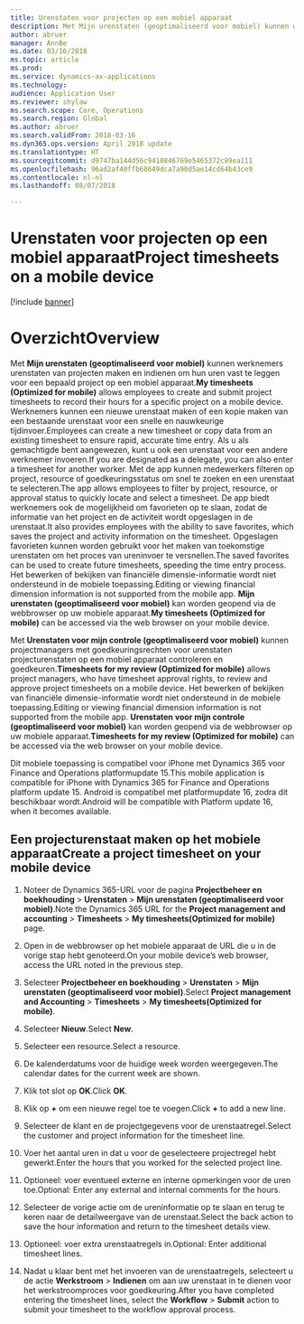 ```yaml
---
title: Urenstaten voor projecten op een mobiel apparaat
description: Met Mijn urenstaten (geoptimaliseerd voor mobiel) kunnen werknemers urenstaten van projecten maken en indienen om hun uren vast te leggen voor een bepaald project op een mobiel apparaat.
author: abruer
manager: AnnBe
ms.date: 03/16/2018
ms.topic: article
ms.prod: 
ms.service: dynamics-ax-applications
ms.technology: 
audience: Application User
ms.reviewer: shylaw
ms.search.scope: Core, Operations
ms.search.region: Global
ms.author: abruer
ms.search.validFrom: 2018-03-16
ms.dyn365.ops.version: April 2018 update
ms.translationtype: HT
ms.sourcegitcommit: d9747ba144d56c9410846769e5465372c89ea111
ms.openlocfilehash: 96ad2af40ffb68649dca7a90d5ae14cd64b43ce9
ms.contentlocale: nl-nl
ms.lasthandoff: 08/07/2018

---
```


# <a name="project-timesheets-on-a-mobile-device"></a><span data-ttu-id="ac031-103">Urenstaten voor projecten op een mobiel apparaat</span><span class="sxs-lookup"><span data-stu-id="ac031-103">Project timesheets on a mobile device</span></span>

[!include [banner](../includes/banner.md)]

# <a name="overview"></a><span data-ttu-id="ac031-104">Overzicht</span><span class="sxs-lookup"><span data-stu-id="ac031-104">Overview</span></span>

<span data-ttu-id="ac031-105">Met **Mijn urenstaten (geoptimaliseerd voor mobiel)** kunnen werknemers urenstaten van projecten maken en indienen om hun uren vast te leggen voor een bepaald project op een mobiel apparaat.</span><span class="sxs-lookup"><span data-stu-id="ac031-105">**My timesheets (Optimized for mobile)** allows employees to create and submit project timesheets to record their hours for a specific project on a mobile device.</span></span> <span data-ttu-id="ac031-106">Werknemers kunnen een nieuwe urenstaat maken of een kopie maken van een bestaande urenstaat voor een snelle en nauwkeurige tijdinvoer.</span><span class="sxs-lookup"><span data-stu-id="ac031-106">Employees can create a new timesheet or copy data from an existing timesheet to ensure rapid, accurate time entry.</span></span> <span data-ttu-id="ac031-107">Als u als gemachtigde bent aangewezen, kunt u ook een urenstaat voor een andere werknemer invoeren.</span><span class="sxs-lookup"><span data-stu-id="ac031-107">If you are designated as a delegate, you can also enter a timesheet for another worker.</span></span> <span data-ttu-id="ac031-108">Met de app kunnen medewerkers filteren op project, resource of goedkeuringsstatus om snel te zoeken en een urenstaat te selecteren.</span><span class="sxs-lookup"><span data-stu-id="ac031-108">The app allows employees to filter by project, resource, or approval status to quickly locate and select a timesheet.</span></span> <span data-ttu-id="ac031-109">De app biedt werknemers ook de mogelijkheid om favorieten op te slaan, zodat de informatie van het project en de activiteit wordt opgeslagen in de urenstaat.</span><span class="sxs-lookup"><span data-stu-id="ac031-109">It also provides employees with the ability to save favorites, which saves the project and activity information on the timesheet.</span></span> <span data-ttu-id="ac031-110">Opgeslagen favorieten kunnen worden gebruikt voor het maken van toekomstige urenstaten om het proces van ureninvoer te versnellen.</span><span class="sxs-lookup"><span data-stu-id="ac031-110">The saved favorites can be used to create future timesheets, speeding the time entry process.</span></span> <span data-ttu-id="ac031-111">Het bewerken of bekijken van financiële dimensie-informatie wordt niet ondersteund in de mobiele toepassing.</span><span class="sxs-lookup"><span data-stu-id="ac031-111">Editing or viewing financial dimension information is not supported from the mobile app.</span></span> <span data-ttu-id="ac031-112">**Mijn urenstaten (geoptimaliseerd voor mobiel)** kan worden geopend via de webbrowser op uw mobiele apparaat.</span><span class="sxs-lookup"><span data-stu-id="ac031-112">**My timesheets (Optimized for mobile)** can be accessed via the web browser on your mobile device.</span></span>

<span data-ttu-id="ac031-113">Met **Urenstaten voor mijn controle (geoptimaliseerd voor mobiel)** kunnen projectmanagers met goedkeuringsrechten voor urenstaten projecturenstaten op een mobiel apparaat controleren en goedkeuren.</span><span class="sxs-lookup"><span data-stu-id="ac031-113">**Timesheets for my review (Optimized for mobile)** allows project managers, who have timesheet approval rights, to review and approve project timesheets on a mobile device.</span></span> <span data-ttu-id="ac031-114">Het bewerken of bekijken van financiële dimensie-informatie wordt niet ondersteund in de mobiele toepassing.</span><span class="sxs-lookup"><span data-stu-id="ac031-114">Editing or viewing financial dimension information is not supported from the mobile app.</span></span> <span data-ttu-id="ac031-115">**Urenstaten voor mijn controle (geoptimaliseerd voor mobiel)** kan worden geopend via de webbrowser op uw mobiele apparaat.</span><span class="sxs-lookup"><span data-stu-id="ac031-115">**Timesheets for my review (Optimized for mobile)** can be accessed via the web browser on your mobile device.</span></span>

<span data-ttu-id="ac031-116">Dit mobiele toepassing is compatibel voor iPhone met Dynamics 365 voor Finance and Operations platformupdate 15.</span><span class="sxs-lookup"><span data-stu-id="ac031-116">This mobile application is compatible for iPhone with Dynamics 365 for Finance and Operations platform update 15.</span></span>
<span data-ttu-id="ac031-117">Android is compatibel met platformupdate 16, zodra dit beschikbaar wordt.</span><span class="sxs-lookup"><span data-stu-id="ac031-117">Android will be compatible with Platform update 16, when it becomes available.</span></span>

<a name="create-a-project-timesheet-on-your-mobile-device"></a><span data-ttu-id="ac031-118">Een projecturenstaat maken op het mobiele apparaat</span><span class="sxs-lookup"><span data-stu-id="ac031-118">Create a project timesheet on your mobile device</span></span>
------------------------------------------------

1.  <span data-ttu-id="ac031-119">Noteer de Dynamics 365-URL voor de pagina **Projectbeheer en boekhouding** \> **Urenstaten** \> **Mijn urenstaten (geoptimaliseerd voor mobiel)**.</span><span class="sxs-lookup"><span data-stu-id="ac031-119">Note the Dynamics 365 URL for the **Project management and accounting** \> **Timesheets** \> **My timesheets(Optimized for mobile)** page.</span></span>

2.  <span data-ttu-id="ac031-120">Open in de webbrowser op het mobiele apparaat de URL die u in de vorige stap hebt genoteerd.</span><span class="sxs-lookup"><span data-stu-id="ac031-120">On your mobile device’s web browser, access the URL noted in the previous step.</span></span>
 
3.  <span data-ttu-id="ac031-121">Selecteer **Projectbeheer en boekhouding** \> **Urenstaten** \> **Mijn urenstaten (geoptimaliseerd voor mobiel)**.</span><span class="sxs-lookup"><span data-stu-id="ac031-121">Select **Project management and Accounting** \> **Timesheets** \> **My timesheets(Optimized for mobile)**.</span></span>

4.  <span data-ttu-id="ac031-122">Selecteer **Nieuw**.</span><span class="sxs-lookup"><span data-stu-id="ac031-122">Select **New**.</span></span>

5.  <span data-ttu-id="ac031-123">Selecteer een resource.</span><span class="sxs-lookup"><span data-stu-id="ac031-123">Select a resource.</span></span>

6.  <span data-ttu-id="ac031-124">De kalenderdatums voor de huidige week worden weergegeven.</span><span class="sxs-lookup"><span data-stu-id="ac031-124">The calendar dates for the current week are shown.</span></span>

7.  <span data-ttu-id="ac031-125">Klik tot slot op **OK**.</span><span class="sxs-lookup"><span data-stu-id="ac031-125">Click **OK**.</span></span>

8.  <span data-ttu-id="ac031-126">Klik op **+** om een nieuwe regel toe te voegen.</span><span class="sxs-lookup"><span data-stu-id="ac031-126">Click **+** to add a new line.</span></span>

9.  <span data-ttu-id="ac031-127">Selecteer de klant en de projectgegevens voor de urenstaatregel.</span><span class="sxs-lookup"><span data-stu-id="ac031-127">Select the customer and project information for the timesheet line.</span></span>

10. <span data-ttu-id="ac031-128">Voer het aantal uren in dat u voor de geselecteere projectregel hebt gewerkt.</span><span class="sxs-lookup"><span data-stu-id="ac031-128">Enter the hours that you worked for the selected project line.</span></span>

11. <span data-ttu-id="ac031-129">Optioneel: voer eventueel externe en interne opmerkingen voor de uren toe.</span><span class="sxs-lookup"><span data-stu-id="ac031-129">Optional: Enter any external and internal comments for the hours.</span></span>

12. <span data-ttu-id="ac031-130">Selecteer de vorige actie om de ureninformatie op te slaan en terug te keren naar de detailweergave van de urenstaat.</span><span class="sxs-lookup"><span data-stu-id="ac031-130">Select the back action to save the hour information and return to the timesheet details view.</span></span>

13. <span data-ttu-id="ac031-131">Optioneel: voer extra urenstaatregels in.</span><span class="sxs-lookup"><span data-stu-id="ac031-131">Optional: Enter additional timesheet lines.</span></span>

14. <span data-ttu-id="ac031-132">Nadat u klaar bent met het invoeren van de urenstaatregels, selecteert u de actie **Werkstroom** \> **Indienen** om aan uw urenstaat in te dienen voor het werkstroomproces voor goedkeuring.</span><span class="sxs-lookup"><span data-stu-id="ac031-132">After you have completed entering the timesheet lines, select the **Workflow** \> **Submit** action to submit your timesheet to the workflow approval process.</span></span>


